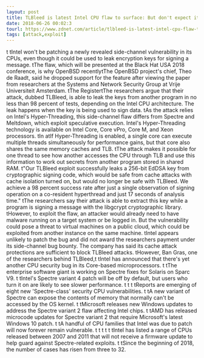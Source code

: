 ```yaml
---
layout: post
title: TLBleed is latest Intel CPU flaw to surface: But don't expect it to be fixed
date: 2018-06-26 00:02:3
tourl: https://www.zdnet.com/article/tlbleed-is-latest-intel-cpu-flaw-to-surface-but-dont-expect-it-to-be-fixed/
tags: [attack,exploit]
---
```

 t tIntel won't be patching a newly revealed side-channel vulnerability in its CPUs, even though it could be used to leak encryption keys for signing a message. tThe flaw, which will be presented at the Black Hat USA 2018 conference, is why OpenBSD recentlytThe OpenBSD project's chief, Theo de Raadt, said he dropped support for the feature after viewing the paper from researchers at the Systems and Network Security Group at Vrije Universiteit Amsterdam. tThe RegistertThe researchers argue that their attack, dubbed TLBleed, is able to leak the keys from another program in no less than 98 percent of tests, depending on the Intel CPU architecture. The leak happens when the key is being used to sign data. tAs the attack relies on Intel's Hyper-Threading, this side-channel flaw differs from Spectre and Meltdown, which exploit speculative execution. Intel's Hyper-Threading technology is available on Intel Core, Core vPro, Core M, and Xeon processors. tIn atIf Hyper-Threading is enabled, a single core can execute multiple threads simultaneously for performance gains, but that core also shares the same memory caches and TLB. tThe attack makes it possible for one thread to see how another accesses the CPU through TLB and use this information to work out secrets from another program stored in shared RAM. t"Our TLBleed exploit successfully leaks a 256-bit EdDSA key from cryptographic signing code, which would be safe from cache attacks with cache isolation turned on, but would no longer be safe with TLBleed. We achieve a 98 percent success rate after just a single observation of signing operation on a co-resident hyperthread and just 17 seconds of analysis time." tThe researchers say their attack is able to extract this key while a program is signing a message with the libgcrypt cryptographic library. tHowever, to exploit the flaw, an attacker would already need to have malware running on a target system or be logged in. But the vulnerability could pose a threat to virtual machines on a public cloud, which could be exploited from another instance on the same machine. tIntel appears unlikely to patch the bug and did not award the researchers payment under its side-channel bug bounty. The company has said its cache attack protections are sufficient to block TLBleed attacks. tHowever, Ban Gras, one of the researchers behind TLBleed,t tIntel has announced that there's yet another CPU security bug in its Core-based microprocessors. t tThe enterprise software giant is working on Spectre fixes for Solaris on Sparc V9. t tIntel's Spectre variant 4 patch will be off by default, but users who turn it on are likely to see slower performance. t t t tReports are emerging of eight new 'Spectre-class' security CPU vulnerabilities. t tA new variant of Spectre can expose the contents of memory that normally can't be accessed by the OS kernel. t tMicrosoft releases new Windows updates to address the Spectre variant 2 flaw affecting Intel chips. t tAMD has released microcode updates for Spectre variant 2 that require Microsoft's latest Windows 10 patch. t tA handful of CPU families that Intel was due to patch will now forever remain vulnerable. t t t t t tIntel has listed a range of CPUs released between 2007 and 2011 that will not receive a firmware update to help guard against Spectre-related exploits. t tSince the beginning of 2018, the number of cases has risen from three to 32.